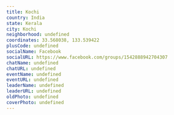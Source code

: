 ```yaml
---
title: Kochi
country: India
state: Kerala
city: Kochi
neighborhood: undefined
coordinates: 33.568038, 133.539422
plusCode: undefined
socialName: Facebook
socialURL: https://www.facebook.com/groups/1542888942704307
chatName: undefined
chatURL: undefined
eventName: undefined
eventURL: undefined
leaderName: undefined
leaderURL: undefined
oldPhoto: undefined
coverPhoto: undefined
---
```

